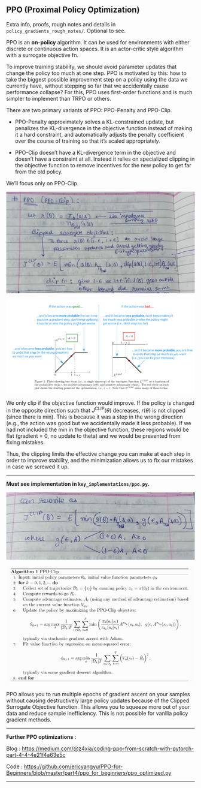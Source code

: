 ## PPO (Proximal Policy Optimization)

Extra info, proofs, rough notes and details in `policy_gradients_rough_notes/`. Optional to see.

PPO is an **on-policy** algorithm. It can be used for environments with either discrete or continuous action spaces. It is an actor-critic style algorithm with a surrogate objective fn.

To improve training stability, we should avoid parameter updates that change the policy too much at one step. PPO is motivated by this: how to take the biggest possible improvement step on a policy using the data we currently have, without stepping so far that we accidentally cause performance collapse? For this, PPO uses first-order functions and is much simpler to implement than TRPO or others.

There are two primary variants of PPO: PPO-Penalty and PPO-Clip.

- PPO-Penalty approximately solves a KL-constrained update, but penalizes the KL-divergence in the objective function instead of making it a hard constraint, and automatically adjusts the penalty coefficient over the course of training so that it’s scaled appropriately.

- PPO-Clip doesn’t have a KL-divergence term in the objective and doesn’t have a constraint at all. Instead it relies on specialized clipping in the objective function to remove incentives for the new policy to get far from the old policy.

We’ll focus only on PPO-Clip.

![](img/image-30.jpg)

![](img/image-7.png)

We only clip if the objective function would
improve. If the policy is changed in the opposite direction such that $J^{\text{CLIP}}(\theta)$ decreases, $r(\theta)$ is not clipped (since there is min). This is because it was a step in the wrong direction (e.g., the action was good but we accidentally made it less probable). If we had not included the min in the objective function, these regions would be flat (gradient = 0, no update to theta) and we would be prevented from fixing mistakes.

Thus, the clipping limits the effective change you can make at each step in order to improve stability, and the minimization allows us to fix our mistakes in case we screwed it up.

---

**Must see implementation in `key_implementations/ppo.py`.**

![](img/image-31.jpg)

![](img/image-10.png)

PPO allows you to run multiple epochs of gradient ascent on your samples without causing destructively large policy updates because of the Clipped Surrogate Objective function. This allows you to squeeze more out of your data and reduce sample inefficiency. This is not possible for vanilla policy gradient methods.

---

**Further PPO optimizations** :

Blog : https://medium.com/@z4xia/coding-ppo-from-scratch-with-pytorch-part-4-4-4e21f4a63e5c

Code : https://github.com/ericyangyu/PPO-for-Beginners/blob/master/part4/ppo_for_beginners/ppo_optimized.py

---
